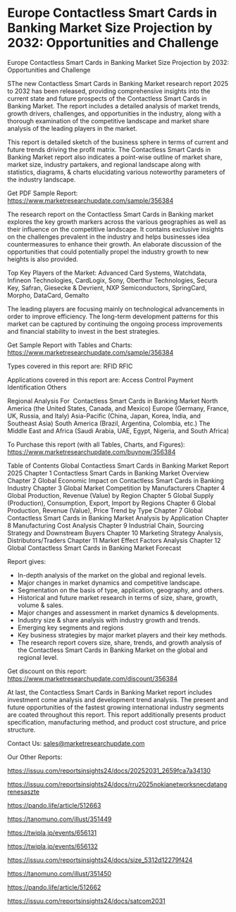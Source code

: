 # Europe Contactless Smart Cards in Banking Market Size Projection by 2032: Opportunities and Challenge
 Europe Contactless Smart Cards in Banking Market Size Projection by 2032: Opportunities and Challenge

SThe new Contactless Smart Cards in Banking Market research report 2025 to 2032 has been released, providing comprehensive insights into the current state and future prospects of the Contactless Smart Cards in Banking Market. The report includes a detailed analysis of market trends, growth drivers, challenges, and opportunities in the industry, along with a thorough examination of the competitive landscape and market share analysis of the leading players in the market.

This report is detailed sketch of the business sphere in terms of current and future trends driving the profit matrix. The Contactless Smart Cards in Banking Market report also indicates a point-wise outline of market share, market size, industry partakers, and regional landscape along with statistics, diagrams, & charts elucidating various noteworthy parameters of the industry landscape.

Get PDF Sample Report: https://www.marketresearchupdate.com/sample/356384

The research report on the Contactless Smart Cards in Banking market explores the key growth markers across the various geographies as well as their influence on the competitive landscape. It contains exclusive insights on the challenges prevalent in the industry and helps businesses idea countermeasures to enhance their growth. An elaborate discussion of the opportunities that could potentially propel the industry growth to new heights is also provided.

Top Key Players of the Market:
Advanced Card Systems, Watchdata, Infineon Technologies, CardLogix, Sony, Oberthur Technologies, Secura Key, Safran, Giesecke & Devrient, NXP Semiconductors, SpringCard, Morpho, DataCard, Gemalto


The leading players are focusing mainly on technological advancements in order to improve efficiency. The long-term development patterns for this market can be captured by continuing the ongoing process improvements and financial stability to invest in the best strategies.

Get Sample Report with Tables and Charts: https://www.marketresearchupdate.com/sample/356384

Types covered in this report are:
RFID
RFIC


Applications covered in this report are:
Access Control
Payment
Identification
Others


Regional Analysis For  Contactless Smart Cards in Banking Market
North America (the United States, Canada, and Mexico)
Europe (Germany, France, UK, Russia, and Italy)
Asia-Pacific (China, Japan, Korea, India, and Southeast Asia)
South America (Brazil, Argentina, Colombia, etc.)
The Middle East and Africa (Saudi Arabia, UAE, Egypt, Nigeria, and South Africa)

To Purchase this report (with all Tables, Charts, and Figures): https://www.marketresearchupdate.com/buynow/356384

Table of Contents
Global Contactless Smart Cards in Banking Market Report 2025
Chapter 1 Contactless Smart Cards in Banking Market Overview
Chapter 2 Global Economic Impact on Contactless Smart Cards in Banking Industry
Chapter 3 Global Market Competition by Manufacturers
Chapter 4 Global Production, Revenue (Value) by Region
Chapter 5 Global Supply (Production), Consumption, Export, Import by Regions
Chapter 6 Global Production, Revenue (Value), Price Trend by Type
Chapter 7 Global Contactless Smart Cards in Banking Market Analysis by Application
Chapter 8 Manufacturing Cost Analysis
Chapter 9 Industrial Chain, Sourcing Strategy and Downstream Buyers
Chapter 10 Marketing Strategy Analysis, Distributors/Traders
Chapter 11 Market Effect Factors Analysis
Chapter 12 Global Contactless Smart Cards in Banking Market Forecast

Report gives:

- In-depth analysis of the market on the global and regional levels.
- Major changes in market dynamics and competitive landscape.
- Segmentation on the basis of type, application, geography, and others.
- Historical and future market research in terms of size, share, growth, volume & sales.
- Major changes and assessment in market dynamics & developments.
- Industry size & share analysis with industry growth and trends.
- Emerging key segments and regions
- Key business strategies by major market players and their key methods.
- The research report covers size, share, trends, and growth analysis of the Contactless Smart Cards in Banking Market on the global and regional level.

Get discount on this report: https://www.marketresearchupdate.com/discount/356384

At last, the Contactless Smart Cards in Banking Market report includes investment come analysis and development trend analysis. The present and future opportunities of the fastest growing international industry segments are coated throughout this report. This report additionally presents product specification, manufacturing method, and product cost structure, and price structure.

Contact Us:
sales@marketresearchupdate.com

Our Other Reports:

https://issuu.com/reportsinsights24/docs/20252031_2659fca7a34130

https://issuu.com/reportsinsights24/docs/rru2025nokianetworksnecdatangrenesaszte

https://pando.life/article/512663

https://tanomuno.com/illust/351449

https://twipla.jp/events/656131

https://twipla.jp/events/656132

https://issuu.com/reportsinsights24/docs/size_5312d12279f424

https://tanomuno.com/illust/351450

https://pando.life/article/512662

https://issuu.com/reportsinsights24/docs/satcom2031
